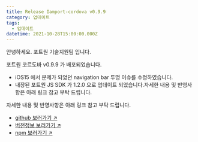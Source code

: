 ```yaml
---
title: Release Iamport-cordova v0.9.9
category: 업데이트
tags:
  - 업데이트
datetime: 2021-10-28T15:00:00.000Z
---
```


안녕하세요. 포트원 기술지원팀 입니다.

포트원 코르도바 v0.9.9 가 배포되었습니다.

- iOS15 에서 문제가 되었던 navigation bar 투명 이슈를 수정하였습니다.
- 내장된 포트원 JS SDK 가 1.2.0 으로 업데이트 되었습니다.자세한 내용 및 반영사항은 아래 링크 참고 부탁 드립니다.

자세한 내용 및 반영사항은 아래 링크 참고 부탁 드립니다.

- [github 보러가기 ↗](https://github.com/iamport/iamport-cordova)
- [버전정보 보러가기 ↗](https://github.com/iamport/iamport-cordova/blob/master/manuals/VERSION.md)
- [npm 보러가기 ↗](https://www.npmjs.com/package/iamport-cordova)

